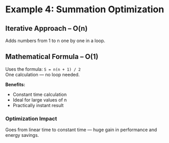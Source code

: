 # Example 4: Summation Optimization

## Iterative Approach – O(n)

Adds numbers from 1 to n one by one in a loop.

## Mathematical Formula – O(1)

Uses the formula: `S = n(n + 1) / 2`  
One calculation — no loop needed.

**Benefits:**
- Constant time calculation
- Ideal for large values of n
- Practically instant result

### Optimization Impact
Goes from linear time to constant time — huge gain in performance and energy savings.
